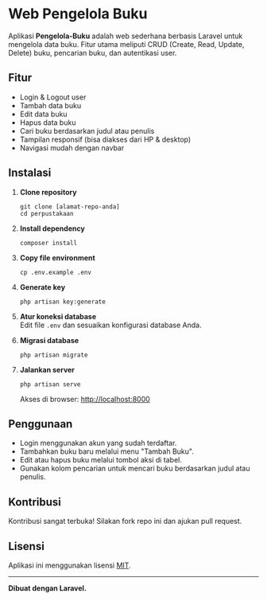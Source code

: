 # Web Pengelola Buku

Aplikasi **Pengelola-Buku** adalah web sederhana berbasis Laravel untuk mengelola data buku. Fitur utama meliputi CRUD (Create, Read, Update, Delete) buku, pencarian buku, dan autentikasi user.

## Fitur

- Login & Logout user
- Tambah data buku
- Edit data buku
- Hapus data buku
- Cari buku berdasarkan judul atau penulis
- Tampilan responsif (bisa diakses dari HP & desktop)
- Navigasi mudah dengan navbar

## Instalasi

1. **Clone repository**
   ```
   git clone [alamat-repo-anda]
   cd perpustakaan
   ```

2. **Install dependency**
   ```
   composer install
   ```

3. **Copy file environment**
   ```
   cp .env.example .env
   ```

4. **Generate key**
   ```
   php artisan key:generate
   ```

5. **Atur koneksi database**  
   Edit file `.env` dan sesuaikan konfigurasi database Anda.

6. **Migrasi database**
   ```
   php artisan migrate
   ```

7. **Jalankan server**
   ```
   php artisan serve
   ```
   Akses di browser: [http://localhost:8000](http://localhost:8000)

## Penggunaan

- Login menggunakan akun yang sudah terdaftar.
- Tambahkan buku baru melalui menu "Tambah Buku".
- Edit atau hapus buku melalui tombol aksi di tabel.
- Gunakan kolom pencarian untuk mencari buku berdasarkan judul atau penulis.

## Kontribusi

Kontribusi sangat terbuka! Silakan fork repo ini dan ajukan pull request.

## Lisensi

Aplikasi ini menggunakan lisensi [MIT](https://opensource.org/licenses/MIT).

---

**Dibuat dengan Laravel.**